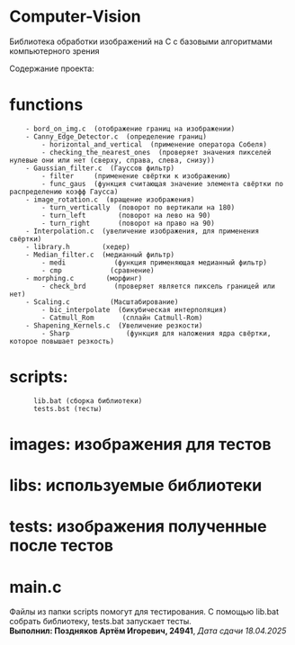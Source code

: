 # Computer-Vision

Библиотека обработки изображений на C с базовыми алгоритмами компьютерного зрения

Содержание проекта:

  # functions
        - bord_on_img.c  (отображение границ на изображении)
        - Canny_Edge_Detector.c  (определение границ)
            - horizontal_and_vertical  (применение оператора Собеля)
            - checking_the_nearest_ones  (проверяет значения пикселей нулевые они или нет (сверху, справа, слева, снизу))  
        - Gaussian_filter.c  (Гауссов фильтр)
            - filter     (применение свёртки к изображению)
            - func_gaus  (функция считающая значение элемента свёртки по распределению коэфф Гаусса)
        - image_rotation.c  (вращение изображения)
            - turn_vertically  (поворот по вертикали на 180)
            - turn_left        (поворот на лево на 90)
            - turn_right       (поворот на право на 90)
        - Interpolation.c  (увеличение изображения, для применения свёртки)
        - library.h        (хедер)
        - Median_filter.c  (медианный фильтр)
            - medi            (функция применяющая медианный фильтр)
            - cmp            (сравнение)
        - morphing.c        (морфинг)
            - check_brd       (проверяет является пиксель границей или нет)
        - Scaling.c          (Масштабирование)
            - bic_interpolate  (бикубическая интерполяция)
            - Catmull_Rom       (сплайн Catmull-Rom)
        - Shapening_Kernels.c  (Увеличение резкости)
            - Sharp              (функция для наложения ядра свёртки, которое повышает резкость)

  # scripts:  
          lib.bat (сборка библиотеки)
          tests.bst (тесты)
          
  # images: изображения для тестов
  
  # libs:  используемые библиотеки
  
  # tests: изображения полученные после тестов
  
  # main.c

  Файлы из папки scripts помогут для тестирования. С помощью lib.bat собрать библиотеку, tests.bat запускает тесты.    
                                                                               **Выполнил: Поздняков Артём Игоревич, 24941**,
                                                                                                    *Дата сдачи 18.04.2025*
